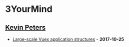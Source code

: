 # 3YourMind

## [Kevin Peters](https://medium.com/@kevin_peters)

- [Large-scale Vuex application structures](https://medium.com/3yourmind/large-scale-vuex-application-structures-651e44863e2f) - **2017-10-25**
